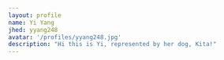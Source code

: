 ```yaml
---
layout: profile
name: Yi Yang 
jhed: yyang248
avatar: '/profiles/yyang248.jpg'
description: "Hi this is Yi, represented by her dog, Kita!"
---
```

